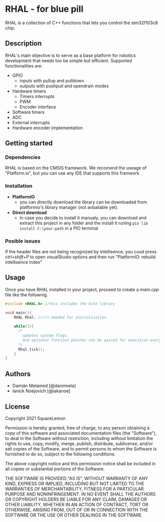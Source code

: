 # RHAL - for blue pill

RHAL is a collection of  C++ functions that lets you control the stm32f103c8 chip.

## Description

RHAL's main objective is to serve as a base platform for robotics development that needs too be simple but efficient.
Supported functionalities are:

- GPIO
  - inputs with pullup and pulldown
  - outputs with pushpull and opendrain modes
- Hardware timers
  - Timers interrupts
  - PWM
  - Encoder interface
- Software timers
- ADC
- External interrupts
- Hardware encoder implementation

## Getting started

### Dependencies

RHAL is based on the CMSIS framework. We recomend the useage of "Platform.io", but you can use any IDE that supports this framwork

### Installation

- **PlatformIO**
  - you can directly download the library can be downloaded from platformio's library manager (not avbailable yet).
- **Direct download**
  - In case you decide to install it manualy, you can download and extract this project in any folder and the install it runing `pio lib install C:\your-path` in a PIO terminal

### Posible issues

If the header files are not being recognized by intellisence, you coud press *ctrl+shift+P*  to open visualStudio options and then run "PlatformIO: rebuild intellisence index"

## Usage

Once you have RHAL installed in your project, proceed to create a *main.cpp* file like the follownig.

```c++
#include <RHAL.h> //this includes the hole library

void main(){
    RHAL Rhal; //<!> needed for initialization
  
    while(1){
      /*
        updates system flags. 
        And optional function pointer con be passed for execution every 1 ms
      */
      Rhal.tick();
    }
}
```

## Authors

* Damián Melamed [@damimela]
* Ianick Noejovich [@iakanoe]

## License

Copyright 2021 SquareLemon

Permission is hereby granted, free of charge, to any person obtaining a copy of this software and associated documentation files (the "Software"), to deal in the Software without restriction, including without limitation the rights to use, copy, modify, merge, publish, distribute, sublicense, and/or sell copies of the Software, and to permit persons to whom the Software is furnished to do so, subject to the following conditions:

The above copyright notice and this permission notice shall be included in all copies or substantial portions of the Software.

THE SOFTWARE IS PROVIDED "AS IS", WITHOUT WARRANTY OF ANY KIND, EXPRESS OR IMPLIED, INCLUDING BUT NOT LIMITED TO THE WARRANTIES OF MERCHANTABILITY, FITNESS FOR A PARTICULAR PURPOSE AND NONINFRINGEMENT. IN NO EVENT SHALL THE AUTHORS OR COPYRIGHT HOLDERS BE LIABLE FOR ANY CLAIM, DAMAGES OR OTHER LIABILITY, WHETHER IN AN ACTION OF CONTRACT, TORT OR OTHERWISE, ARISING FROM, OUT OF OR IN CONNECTION WITH THE SOFTWARE OR THE USE OR OTHER DEALINGS IN THE SOFTWARE.
